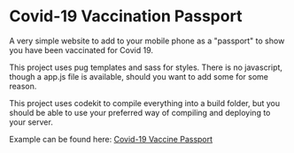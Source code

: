 # Covid-19 Vaccination Passport
A very simple website to add to your mobile phone as a "passport" to show you have been vaccinated for Covid 19.

This project uses pug templates and sass for styles. There is no javascript, though a app.js file is available, should you want to add some for some reason.

This project uses codekit to compile everything into a build folder, but you should be able to use your preferred way of compiling and deploying to your server.

Example can be found here:
[Covid-19 Vaccine Passport](https://miller.gs/c19vax/)
